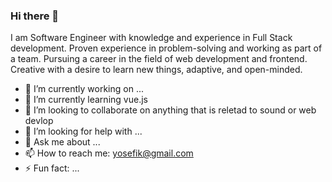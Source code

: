 ### Hi there 👋
 
I am Software Engineer with knowledge and experience in Full Stack development. Proven experience in problem-solving and working
as part of a team. Pursuing a career in the field of web development and frontend. Creative with a desire to learn new things, adaptive,
and open-minded.

- 🔭 I’m currently working on ...
- 🌱 I’m currently learning vue.js
- 👯 I’m looking to collaborate on anything that is reletad to sound or web devlop
- 🤔 I’m looking for help with ...
- 💬 Ask me about ...
- 📫 How to reach me: yosefik@gmail.com
- ⚡ Fun fact: ...


<!--
**YosiKimhi/YosiKimhi** is a ✨ _special_ ✨ repository because its `README.md` (this file) appears on your GitHub profile.

Here are some ideas to get you started:

- 🔭 I’m currently working on ...
- 🌱 I’m currently learning 
- 👯 I’m looking to collaborate on ...
- 🤔 I’m looking for help with ...
- 💬 Ask me about ...
- 📫 How to reach me: ...
- 😄 Pronouns: ...
- ⚡ Fun fact: ...
-->
